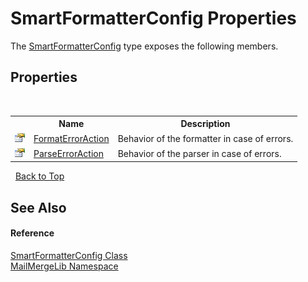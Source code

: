 # SmartFormatterConfig Properties
 

The <a href="31a890fe-391a-de60-ac48-2d89923cbf63">SmartFormatterConfig</a> type exposes the following members.


## Properties
&nbsp;<table><tr><th></th><th>Name</th><th>Description</th></tr><tr><td>![Public property](media/pubproperty.gif "Public property")</td><td><a href="439c8860-e1f0-5f9a-b5c6-1a5ad76bce84">FormatErrorAction</a></td><td>
Behavior of the formatter in case of errors.</td></tr><tr><td>![Public property](media/pubproperty.gif "Public property")</td><td><a href="b81418a1-87a8-829e-47bb-27984a66439b">ParseErrorAction</a></td><td>
Behavior of the parser in case of errors.</td></tr></table>&nbsp;
<a href="#smartformatterconfig-properties">Back to Top</a>

## See Also


#### Reference
<a href="31a890fe-391a-de60-ac48-2d89923cbf63">SmartFormatterConfig Class</a><br /><a href="31c6ebbe-d683-7561-7308-5a5ee1f76bf5">MailMergeLib Namespace</a><br />